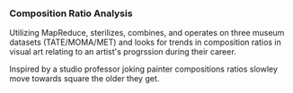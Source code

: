 ### Composition Ratio Analysis
Utilizing MapReduce, sterilizes, combines, and operates on three museum datasets (TATE/MOMA/MET) and looks for trends in composition ratios in visual art relating to an artist's progrssion during their career. 

Inspired by a studio professor joking painter compositions ratios slowley move towards square the older they get.
